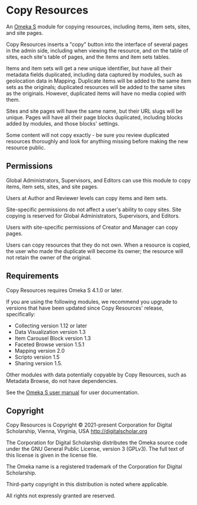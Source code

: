 # Copy Resources

An [Omeka S](https://omeka.org/s/) module for copying resources, including items, item sets, sites, and site pages.

Copy Resources inserts a "copy" button into the interface of several pages in the admin side, including when viewing the resource, and on the table of sites, each site's table of pages, and the items and item sets tables. 

Items and item sets will get a new unique identifier, but have all their metadata fields duplicated, including data captured by modules, such as geolocation data in Mapping. Duplicate items will be added to the same item sets as the originals; duplicated resources will be added to the same sites as the originals. However, duplicated items will have no media copied with them.

Sites and site pages will have the same name, but their URL slugs will be unique. Pages will have all their page blocks duplicated, including blocks added by modules, and those blocks' settings.

Some content will not copy exactly - be sure you review duplicated resources thoroughly and look for anything missing before making the new resource public. 

## Permissions

Global Administrators, Supervisors, and Editors can use this module to copy items, item sets, sites, and site pages.

Users at Author and Reviewer levels can copy items and item sets.

Site-specific permissions do not affect a user's ability to copy sites. Site copying is reserved for Global Administrators, Supervisors, and Editors.

Users with site-specific permissions of Creator and Manager can copy pages.

Users can copy resources that they do not own. When a resource is copied, the user who made the duplicate will become its owner; the resource will not retain the owner of the original. 

## Requirements

Copy Resources requires Omeka S 4.1.0 or later.

If you are using the following modules, we recommend you upgrade to versions that have been updated since Copy Resources' release, specifically:

- Collecting version 1.12 or later
- Data Visualization version 1.3
- Item Carousel Block version 1.3
- Faceted Browse version 1.5.1
- Mapping version 2.0
- Scripto version 1.5
- Sharing version 1.5.

Other modules with data potentially copyable by Copy Resources, such as Metadata Browse, do not have dependencies. 

See the [Omeka S user manual](https://omeka.org/s/docs/user-manual/modules/copyresources/) for user documentation.

## Copyright

Copy Resources is Copyright © 2021-present Corporation for Digital Scholarship,
Vienna, Virginia, USA http://digitalscholar.org

The Corporation for Digital Scholarship distributes the Omeka source code under
the GNU General Public License, version 3 (GPLv3). The full text of this license
is given in the license file.

The Omeka name is a registered trademark of the Corporation for Digital Scholarship.

Third-party copyright in this distribution is noted where applicable.

All rights not expressly granted are reserved.
